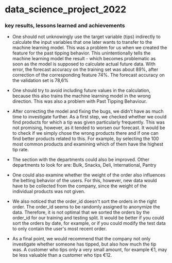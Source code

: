 # data_science_project_2022

### key results, lessons learned and achievements

+ One should not unknowingly use the target variable (tips) indirectly to calculate the input variables that one later wants to transfer to the machine learning model. This was a problem for us when we created the feature for the past tipping behavior. This unintentionally tells the machine learning model the result - which becomes problematic as soon as the model is supposed to calculate actual future data. With error, the forecast accuracy on the training set was about 89%, after correction of the corresponding feature 74%. The forecast accuracy on the validation set is 78,6%


+ One should try to avoid including future values in the calculation, because this also trains the machine learning model in the wrong direction. This was also a problem with Past Tipping Behaviour.



+ After correcting the model and fixing the bugs, we didn't have as much time to investigate further. As a first step, we checked whether we could find products for which a tip was given particularly frequently. This was not promising, however, as it tended to worsen our forecast. It would be to check if we simply chose the wrong products there and if one can find better products related to this. For example, by selecting the 100 most common products and examining which of them have the highest tip rate.


+ The section with the departments could also be improved. Other departments to look for are: Bulk, Snacks, Deli, International, Pantry


+ One could also examine whether the weight of the order also influences the betting behavior of the users. For this, however, new data would have to be collected from the company, since the weight of the individual products was not given.


+ We also noticed that the order_id doesn't sort the orders in the right order. The order_id seems to be randomly assigned to anonymize the data. Therefore, it is not optimal that we sorted the orders by the order_id for our training and testing split. It would be better if you could sort the orders by date, for example, or if you could modify the test data to only contain the user's most recent order.


+ As a final point, we would recommend that the company not only investigate whether someone has tipped, but also how much the tip was. A customer who tips only a very small amount, for example €1, may be less valuable than a customer who tips €12.
